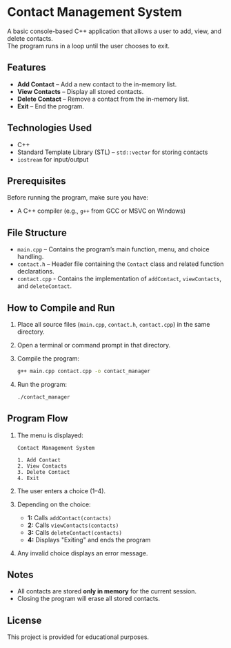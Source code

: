 # Contact Management System

A basic console-based C++ application that allows a user to add, view, and delete contacts.  
The program runs in a loop until the user chooses to exit.

## Features
- **Add Contact** – Add a new contact to the in-memory list.
- **View Contacts** – Display all stored contacts.
- **Delete Contact** – Remove a contact from the in-memory list.
- **Exit** – End the program.

## Technologies Used
- C++
- Standard Template Library (STL) – `std::vector` for storing contacts
- `iostream` for input/output

## Prerequisites
Before running the program, make sure you have:
- A C++ compiler (e.g., `g++` from GCC or MSVC on Windows)

## File Structure
- `main.cpp` – Contains the program’s main function, menu, and choice handling.
- `contact.h` – Header file containing the `Contact` class and related function declarations.
- `contact.cpp` - Contains the implementation of `addContact`, `viewContacts`, and `deleteContact`.

## How to Compile and Run
1. Place all source files (`main.cpp`, `contact.h`, `contact.cpp`) in the same directory.
2. Open a terminal or command prompt in that directory.
3. Compile the program:
   ```bash
   g++ main.cpp contact.cpp -o contact_manager

4. Run the program:

   ```bash
   ./contact_manager
   ```

## Program Flow

1. The menu is displayed:

   ```
   Contact Management System

   1. Add Contact
   2. View Contacts
   3. Delete Contact
   4. Exit
   ```
2. The user enters a choice (1–4).
3. Depending on the choice:

   * **1:** Calls `addContact(contacts)`
   * **2:** Calls `viewContacts(contacts)`
   * **3:** Calls `deleteContact(contacts)`
   * **4:** Displays "Exiting" and ends the program
4. Any invalid choice displays an error message.

## Notes

* All contacts are stored **only in memory** for the current session.
* Closing the program will erase all stored contacts.

## License

This project is provided for educational purposes.
